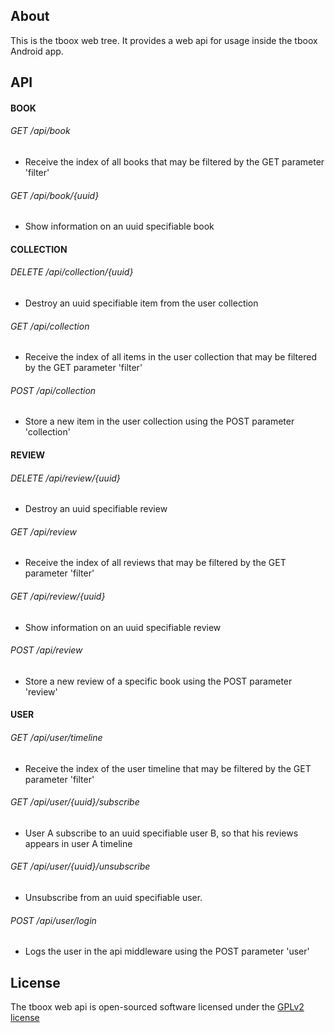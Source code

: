 ## About

This is the tboox web tree. It provides a web api for usage inside the tboox Android app.

## API

#### BOOK

###### GET /api/book
* Receive the index of all books that may be filtered by the GET parameter 'filter'

###### GET /api/book/\{uuid}
* Show information on an uuid specifiable book

#### COLLECTION

###### DELETE /api/collection/\{uuid}
* Destroy an uuid specifiable item from the user collection

###### GET /api/collection
* Receive the index of all items in the user collection that may be filtered by the GET parameter 'filter'

###### POST /api/collection
* Store a new item in the user collection using the POST parameter 'collection'

#### REVIEW

###### DELETE /api/review/\{uuid}
* Destroy an uuid specifiable review

###### GET /api/review
* Receive the index of all reviews that may be filtered by the GET parameter 'filter'

###### GET /api/review/\{uuid}
* Show information on an uuid specifiable review

###### POST /api/review
* Store a new review of a specific book using the POST parameter 'review'

#### USER

###### GET /api/user/timeline
* Receive the index of the user timeline that may be filtered by the GET parameter 'filter'

###### GET /api/user/\{uuid}/subscribe
* User A subscribe to an uuid specifiable user B, so that his reviews appears in user A timeline

###### GET /api/user/\{uuid}/unsubscribe
* Unsubscribe from an uuid specifiable user.

###### POST /api/user/login
* Logs the user in the api middleware using the POST parameter 'user'

## License

The tboox web api is open-sourced software licensed under the [GPLv2 license](https://www.gnu.org/licenses/gpl-2.0.html)
